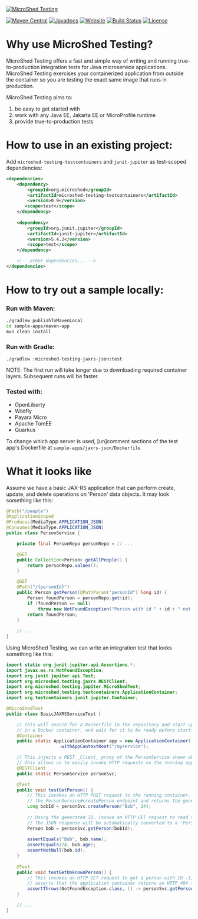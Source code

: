 [![MicroShed Testing](docs/images/microshed-testing.png)](http://microshed.org/microshed-testing)

[![Maven Central](https://img.shields.io/maven-central/v/org.microshed/microshed-testing-testcontainers.svg?label=Maven%20Central)](https://mvnrepository.com/artifact/org.microshed/microshed-testing-testcontainers)
[![Javadocs](https://www.javadoc.io/badge/org.microshed/microshed-testing-testcontainers.svg)](https://www.javadoc.io/doc/org.microshed/microshed-testing-testcontainers)
[![Website](https://img.shields.io/website/http/microshed.org/microshed-testing?up_color=informational)](http://microshed.org/microshed-testing)
[![Build Status](https://github.com/MicroShed/microshed-testing/workflows/MicroShed%20CI/badge.svg)](https://github.com/MicroShed/microshed-testing/actions?query=workflow%3A%22MicroShed+CI%22)
[![License](https://img.shields.io/badge/License-ASL%202.0-green.svg)](https://opensource.org/licenses/Apache-2.0)

# Why use MicroShed Testing?

MicroShed Testing offers a fast and simple way of writing and running true-to-production integration
tests for Java microservice applications. MicroShed Testing exercises your containerized application
from outside the container so you are testing the exact same image that runs in production.

MicroShed Testing aims to:
1. be easy to get started with
1. work with any Java EE, Jakarta EE or MicroProfile runtime
1. provide true-to-production tests

# How to use in an existing project:

Add `microshed-testing-testcontainers` and `junit-jupiter` as test-scoped dependencies:
```xml
<dependencies>
    <dependency>
        <groupId>org.microshed</groupId>
        <artifactId>microshed-testing-testcontainers</artifactId>
        <version>0.9</version>
       <scope>test</scope>
    </dependency>
    
    <dependency>
        <groupId>org.junit.jupiter</groupId>
        <artifactId>junit-jupiter</artifactId>
        <version>5.4.2</version>
        <scope>test</scope>
    </dependency>

    <!-- other dependencies... -->
</dependencies>
```

# How to try out a sample locally:

### Run with Maven:
```bash
./gradlew publishToMavenLocal
cd sample-apps/maven-app
mvn clean install
```

### Run with Gradle:
```
./gradlew :microshed-testing-jaxrs-json:test
```

NOTE: The first run will take longer due to downloading required container layers. Subsequent runs will be faster.

### Tested with:
- OpenLiberty
- Wildfly
- Payara Micro
- Apache TomEE
- Quarkus

To change which app server is used, [un]comment sections of the test app's Dockerfile at `sample-apps/jaxrs-json/Dockerfile`

# What it looks like

Assume we have a basic JAX-RS application that can perform create, update, and delete
operations on 'Person' data objects. It may look something like this:

```java
@Path("/people")
@ApplicationScoped
@Produces(MediaType.APPLICATION_JSON)
@Consumes(MediaType.APPLICATION_JSON)
public class PersonService {

    private final PersonRepo personRepo = // ...

    @GET
    public Collection<Person> getAllPeople() {
        return personRepo.values();
    }

    @GET
    @Path("/{personId}")
    public Person getPerson(@PathParam("personId") long id) {
        Person foundPerson = personRepo.get(id);
        if (foundPerson == null)
            throw new NotFoundException("Person with id " + id + " not found.");
        return foundPerson;
    }
    
    // ...
}
```

Using MicroShed Testing, we can write an integration test that looks something like this:

```java
import static org.junit.jupiter.api.Assertions.*;
import javax.ws.rs.NotFoundException;
import org.junit.jupiter.api.Test;
import org.microshed.testing.jaxrs.RESTClient;
import org.microshed.testing.jupiter.MicroShedTest;
import org.microshed.testing.testcontainers.ApplicationContainer;
import org.testcontainers.junit.jupiter.Container;

@MicroShedTest
public class BasicJAXRSServiceTest {

    // This will search for a Dockerfile in the repository and start up the application
    // in a Docker container, and wait for it to be ready before starting the tests.
    @Container
    public static ApplicationContainer app = new ApplicationContainer()
                    .withAppContextRoot("/myservice");

    // This injects a REST _Client_ proxy of the PersonService shown above
    // This allows us to easily invoke HTTP requests on the running application container
    @RESTClient
    public static PersonService personSvc;

    @Test
    public void testGetPerson() {
        // This invokes an HTTP POST request to the running container, which triggers
        // the PersonService#createPerson endpoint and returns the generated ID
        Long bobId = personSvc.createPerson("Bob", 24);
        
        // Using the generated ID, invoke an HTTP GET request to read the record we just created
        // The JSON response will be automatically converted to a 'Person' object using JSON-B 
        Person bob = personSvc.getPerson(bobId);
        
        assertEquals("Bob", bob.name);
        assertEquals(24, bob.age);
        assertNotNull(bob.id);
    }
    
    @Test
    public void testGetUnknownPerson() {
        // This invokes an HTTP GET request to get a person with ID -1, which does not exist
        // asserts that the application container returns an HTTP 404 (not found) exception
        assertThrows(NotFoundException.class, () -> personSvc.getPerson(-1L));
    }

    // ...
}
```

